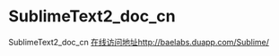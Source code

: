  SublimeText2_doc_cn
=========================================

 SublimeText2_doc_cn
 [在线访问地址](http://baelabs.duapp.com/Sublime/)http://baelabs.duapp.com/Sublime/

